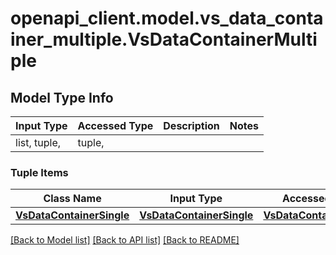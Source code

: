 # openapi_client.model.vs_data_container_multiple.VsDataContainerMultiple

## Model Type Info
Input Type | Accessed Type | Description | Notes
------------ | ------------- | ------------- | -------------
list, tuple,  | tuple,  |  | 

### Tuple Items
Class Name | Input Type | Accessed Type | Description | Notes
------------- | ------------- | ------------- | ------------- | -------------
[**VsDataContainerSingle**](VsDataContainerSingle.md) | [**VsDataContainerSingle**](VsDataContainerSingle.md) | [**VsDataContainerSingle**](VsDataContainerSingle.md) |  | 

[[Back to Model list]](../../README.md#documentation-for-models) [[Back to API list]](../../README.md#documentation-for-api-endpoints) [[Back to README]](../../README.md)

